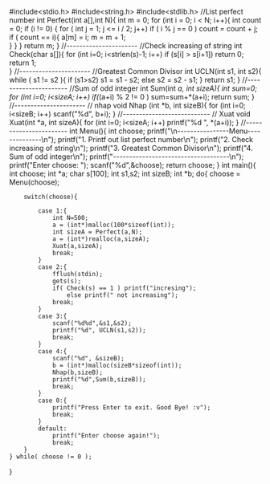 #include<stdio.h>
#include<string.h>
#include<stdlib.h>
//List perfect number
int  Perfect(int a[],int N){
	int m = 0;
	for (int i = 0; i < N; i++){
		int count = 0;
		if (i != 0) {
			for ( int j = 1; j <= i / 2; j++)
				if ( i % j == 0 ) count = count + j;
			if ( count == i){
				a[m] = i;
				m = m + 1;	
			}
		}
	}
	return m;
}
//----------------------
//Check increasing of string
int Check(char s[]){
	for (int i=0; i<strlen(s)-1; i++)
		if (s[i] > s[i+1]) return 0;
	return 1;	
}
//----------------------
//Greatest Common Divisor
int UCLN(int s1, int s2){
    while ( s1 != s2 ){ 
       if (s1>s2)  s1 = s1 - s2;
       else s2 = s2 - s1;
    }
    return s1;
}
//----------------------
//Sum of odd integer
int Sum(int *a, int sizeA){
	int sum=0;
	for (int i=0; i<sizeA; i++)
		if(*(a+i) % 2 != 0 ) sum=sum+*(a+i);
	return sum;	
} 
//----------------------
// nhap
void Nhap (int *b, int sizeB){
	for (int i=0; i<sizeB; i++)
		scanf("%d", b+i);
}
//---------------------------
// Xuat
void Xuat(int *a, int sizeA){
	for (int i=0; i<sizeA; i++)
		printf("%d  ", *(a+i));
}
//-----------------------
int Menu(){
	int choose;
	printf("\n----------------Menu--------------\n");
	printf("1. Printf out list perfect number\n");
	printf("2. Check increasing of string\n");
	printf("3. Greatest Common Divisor\n");
	printf("4. Sum of odd integer\n");
	printf("------------------------------------\n");
	printf("Enter choose: ");
	scanf("%d",&choose);
	return choose;
}
int main(){
	int choose;
	int *a;
	char s[100];
	int s1,s2;
	int sizeB;
	int *b;
	do{
		choose = Menu(choose);
		
		switch(choose){

			case 1:{
				int N=500;
				a = (int*)malloc(100*sizeof(int));
				int sizeA = Perfect(a,N);
				a = (int*)realloc(a,sizeA);
				Xuat(a,sizeA);
				break;
			}
			case 2:{
				fflush(stdin);
				gets(s);
				if( Check(s) == 1 ) printf("incresing");
					else printf(" not increasing");
				break;
			}
			case 3:{
				scanf("%d%d",&s1,&s2);
				printf("%d", UCLN(s1,s2));
				break;
			}
			case 4:{
				scanf("%d", &sizeB);
				b = (int*)malloc(sizeB*sizeof(int));
				Nhap(b,sizeB);
				printf("%d",Sum(b,sizeB));
				break;
			}
			case 0:{
				printf("Press Enter to exit. Good Bye! :v");
				break;
			}
			default:
				printf("Enter choose again!");
				break;
		}
	} while( choose != 0 );
}
